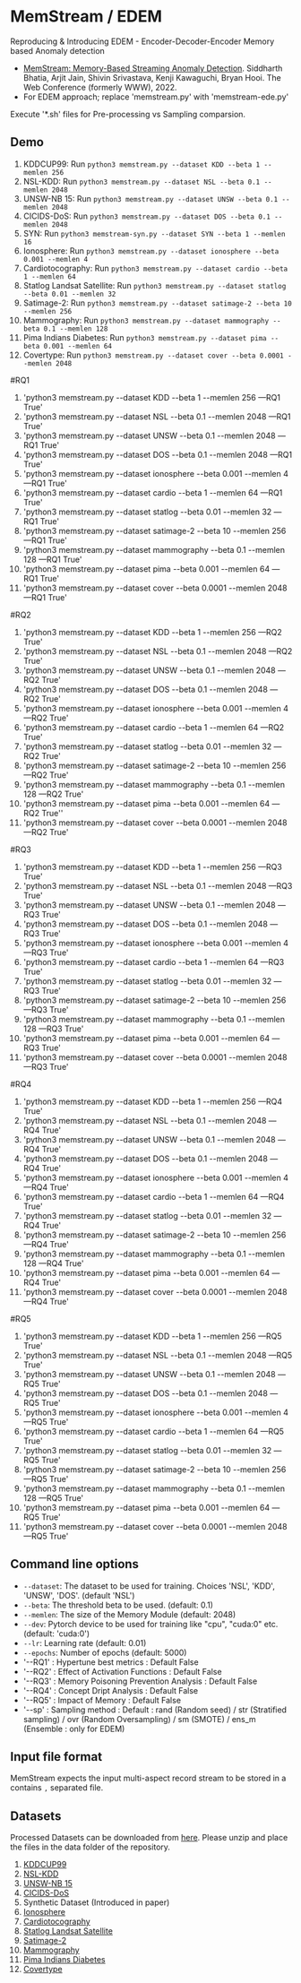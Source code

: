 # MemStream / EDEM


Reproducing & Introducing EDEM - Encoder-Decoder-Encoder Memory based Anomaly detection

- [MemStream: Memory-Based Streaming Anomaly Detection](https://arxiv.org/pdf/2106.03837.pdf). Siddharth Bhatia, Arjit Jain, Shivin Srivastava, Kenji Kawaguchi, Bryan Hooi. The Web Conference (formerly WWW), 2022.
- For EDEM approach; replace 'memstream.py' with 'memstream-ede.py'

Execute '*.sh' files for Pre-processing vs Sampling comparsion.

## Demo

1. KDDCUP99: Run `python3 memstream.py --dataset KDD --beta 1 --memlen 256`
2. NSL-KDD: Run `python3 memstream.py --dataset NSL --beta 0.1 --memlen 2048`
3. UNSW-NB 15: Run `python3 memstream.py --dataset UNSW --beta 0.1 --memlen 2048`
4. CICIDS-DoS: Run `python3 memstream.py --dataset DOS --beta 0.1 --memlen 2048`
5. SYN: Run `python3 memstream-syn.py --dataset SYN --beta 1 --memlen 16`
6. Ionosphere: Run `python3 memstream.py --dataset ionosphere --beta 0.001 --memlen 4`
7. Cardiotocography: Run `python3 memstream.py --dataset cardio --beta 1 --memlen 64`
8. Statlog Landsat Satellite: Run `python3 memstream.py --dataset statlog --beta 0.01 --memlen 32`
9. Satimage-2: Run `python3 memstream.py --dataset satimage-2 --beta 10 --memlen 256`
10. Mammography: Run `python3 memstream.py --dataset mammography --beta 0.1 --memlen 128`
11. Pima Indians Diabetes: Run `python3 memstream.py --dataset pima --beta 0.001 --memlen 64`
12. Covertype: Run `python3 memstream.py --dataset cover --beta 0.0001 --memlen 2048`

#RQ1
1) 'python3 memstream.py --dataset KDD --beta 1 --memlen 256 —RQ1 True'
2) 'python3 memstream.py --dataset NSL --beta 0.1 --memlen 2048 —RQ1 True'
3) 'python3 memstream.py --dataset UNSW --beta 0.1 --memlen 2048 —RQ1 True'
4) 'python3 memstream.py --dataset DOS --beta 0.1 --memlen 2048 —RQ1 True'
5) 'python3 memstream.py --dataset ionosphere --beta 0.001 --memlen 4 —RQ1 True'
6) 'python3 memstream.py --dataset cardio --beta 1 --memlen 64 —RQ1 True'
7) 'python3 memstream.py --dataset statlog --beta 0.01 --memlen 32 —RQ1 True'
8) 'python3 memstream.py --dataset satimage-2 --beta 10 --memlen 256 —RQ1 True'
9) 'python3 memstream.py --dataset mammography --beta 0.1 --memlen 128 —RQ1 True'
10) 'python3 memstream.py --dataset pima --beta 0.001 --memlen 64 —RQ1 True'
11) 'python3 memstream.py --dataset cover --beta 0.0001 --memlen 2048 —RQ1 True'

#RQ2
1) 'python3 memstream.py --dataset KDD --beta 1 --memlen 256 —RQ2 True'
2) 'python3 memstream.py --dataset NSL --beta 0.1 --memlen 2048 —RQ2 True'
3) 'python3 memstream.py --dataset UNSW --beta 0.1 --memlen 2048 —RQ2 True'
4) 'python3 memstream.py --dataset DOS --beta 0.1 --memlen 2048 —RQ2 True'
5) 'python3 memstream.py --dataset ionosphere --beta 0.001 --memlen 4 —RQ2 True'
6) 'python3 memstream.py --dataset cardio --beta 1 --memlen 64 —RQ2 True'
7) 'python3 memstream.py --dataset statlog --beta 0.01 --memlen 32 —RQ2 True'
8) 'python3 memstream.py --dataset satimage-2 --beta 10 --memlen 256 —RQ2 True'
9) 'python3 memstream.py --dataset mammography --beta 0.1 --memlen 128 —RQ2 True'
10) 'python3 memstream.py --dataset pima --beta 0.001 --memlen 64 —RQ2 True''
11) 'python3 memstream.py --dataset cover --beta 0.0001 --memlen 2048 —RQ2 True'

#RQ3
1) 'python3 memstream.py --dataset KDD --beta 1 --memlen 256 —RQ3 True'
2) 'python3 memstream.py --dataset NSL --beta 0.1 --memlen 2048 —RQ3 True'
3) 'python3 memstream.py --dataset UNSW --beta 0.1 --memlen 2048 —RQ3 True'
4) 'python3 memstream.py --dataset DOS --beta 0.1 --memlen 2048 —RQ3 True'
5) 'python3 memstream.py --dataset ionosphere --beta 0.001 --memlen 4 —RQ3 True'
6) 'python3 memstream.py --dataset cardio --beta 1 --memlen 64 —RQ3 True'
7) 'python3 memstream.py --dataset statlog --beta 0.01 --memlen 32 —RQ3 True'
8) 'python3 memstream.py --dataset satimage-2 --beta 10 --memlen 256 —RQ3 True'
9) 'python3 memstream.py --dataset mammography --beta 0.1 --memlen 128 —RQ3 True'
10) 'python3 memstream.py --dataset pima --beta 0.001 --memlen 64 —RQ3 True'
11) 'python3 memstream.py --dataset cover --beta 0.0001 --memlen 2048 —RQ3 True'

#RQ4
1) 'python3 memstream.py --dataset KDD --beta 1 --memlen 256 —RQ4 True'
2) 'python3 memstream.py --dataset NSL --beta 0.1 --memlen 2048 —RQ4 True'
3) 'python3 memstream.py --dataset UNSW --beta 0.1 --memlen 2048 —RQ4 True'
4) 'python3 memstream.py --dataset DOS --beta 0.1 --memlen 2048 —RQ4 True'
5) 'python3 memstream.py --dataset ionosphere --beta 0.001 --memlen 4 —RQ4 True'
6) 'python3 memstream.py --dataset cardio --beta 1 --memlen 64 —RQ4 True'
7) 'python3 memstream.py --dataset statlog --beta 0.01 --memlen 32 —RQ4 True'
8) 'python3 memstream.py --dataset satimage-2 --beta 10 --memlen 256 —RQ4 True'
9) 'python3 memstream.py --dataset mammography --beta 0.1 --memlen 128 —RQ4 True'
10) 'python3 memstream.py --dataset pima --beta 0.001 --memlen 64 —RQ4 True'
11) 'python3 memstream.py --dataset cover --beta 0.0001 --memlen 2048 —RQ4 True'

#RQ5
1) 'python3 memstream.py --dataset KDD --beta 1 --memlen 256 —RQ5 True'
2) 'python3 memstream.py --dataset NSL --beta 0.1 --memlen 2048 —RQ5 True'
3) 'python3 memstream.py --dataset UNSW --beta 0.1 --memlen 2048 —RQ5 True'
4) 'python3 memstream.py --dataset DOS --beta 0.1 --memlen 2048 —RQ5 True'
5) 'python3 memstream.py --dataset ionosphere --beta 0.001 --memlen 4 —RQ5 True'
6) 'python3 memstream.py --dataset cardio --beta 1 --memlen 64 —RQ5 True'
7) 'python3 memstream.py --dataset statlog --beta 0.01 --memlen 32 —RQ5 True'
8) 'python3 memstream.py --dataset satimage-2 --beta 10 --memlen 256 —RQ5 True'
9) 'python3 memstream.py --dataset mammography --beta 0.1 --memlen 128 —RQ5 True'
10) 'python3 memstream.py --dataset pima --beta 0.001 --memlen 64 —RQ5 True'
11) 'python3 memstream.py --dataset cover --beta 0.0001 --memlen 2048 —RQ5 True'

## Command line options
  * `--dataset`: The dataset to be used for training. Choices 'NSL', 'KDD', 'UNSW', 'DOS'. (default 'NSL')
  * `--beta`: The threshold beta to be used. (default: 0.1)
  * `--memlen`: The size of the Memory Module (default: 2048)
  * `--dev`: Pytorch device to be used for training like "cpu", "cuda:0" etc. (default: 'cuda:0')
  * `--lr`: Learning rate (default: 0.01)
  * `--epochs`: Number of epochs (default: 5000)
  * '--RQ1' : Hypertune best metrics : Default False
  * '--RQ2' : Effect of Activation Functions : Default False
  * '--RQ3' : Memory Poisoning Prevention Analysis : Default False
  * '--RQ4' : Concept Dript Analysis : Default False
  * '--RQ5' : Impact of Memory : Default False
  * '--sp' : Sampling method : Default : rand (Random seed) / str (Stratified sampling) / ovr (Random Oversampling) / sm (SMOTE) / ens_m (Ensemble : only for EDEM)

## Input file format
MemStream expects the input multi-aspect record stream to be stored in a contains `,` separated file.

## Datasets
Processed Datasets can be downloaded from [here](https://drive.google.com/file/d/1najJ13lSwPpB9lkGk-6ZzgAV65m8ux7Y/view?usp=sharing). Please unzip and place the files in the data folder of the repository.

1. [KDDCUP99](http://kdd.ics.uci.edu/databases/kddcup99/kddcup99.html)
2. [NSL-KDD](https://www.unb.ca/cic/datasets/nsl.html)
3. [UNSW-NB 15](https://www.unsw.adfa.edu.au/unsw-canberra-cyber/cybersecurity/ADFA-NB15-Datasets/)
4. [CICIDS-DoS](https://www.unb.ca/cic/datasets/ids-2018.html)
5. Synthetic Dataset (Introduced in paper)
6. [Ionosphere](https://archive.ics.uci.edu/ml/index.php)
7. [Cardiotocography](https://archive.ics.uci.edu/ml/index.php)
8. [Statlog Landsat Satellite](https://archive.ics.uci.edu/ml/index.php)
9. [Satimage-2](http://odds.cs.stonybrook.edu)
10. [Mammography](http://odds.cs.stonybrook.edu)
11. [Pima Indians Diabetes](https://archive.ics.uci.edu/ml/index.php)
12. [Covertype](https://archive.ics.uci.edu/ml/index.php)

